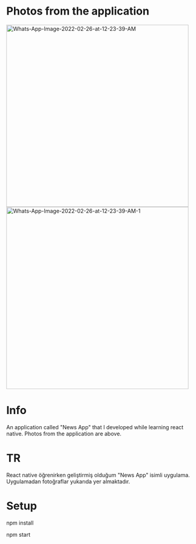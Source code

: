 # Photos from the application


<a href="https://ibb.co/195yJgq"><img height="480" src="https://i.ibb.co/8jpv4C5/Whats-App-Image-2022-02-26-at-12-23-39-AM.jpg" alt="Whats-App-Image-2022-02-26-at-12-23-39-AM" border="0"></a>
<a href="https://ibb.co/MVVgXHJ"><img height="480" src="https://i.ibb.co/FwwhP1d/Whats-App-Image-2022-02-26-at-12-23-39-AM-1.jpg" alt="Whats-App-Image-2022-02-26-at-12-23-39-AM-1" border="0"></a>


# Info

An application called "News App" that I developed while learning react native. Photos from the application are above.

# TR

React native öğrenirken geliştirmiş olduğum "News App" isimli uygulama. Uygulamadan fotoğraflar yukarıda yer almaktadır.

# Setup

npm install

npm start







